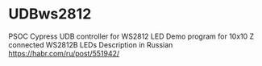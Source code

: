 # UDBws2812
PSOC Cypress UDB controller for  WS2812 LED
Demo program for 10x10 Z connected WS2812B LEDs
Description in Russian https://habr.com/ru/post/551942/